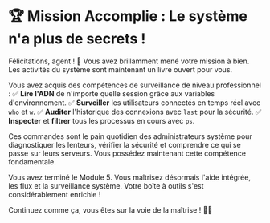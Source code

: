 # 🏆 Mission Accomplie : Le système n'a plus de secrets !

Félicitations, agent ! 🎉 Vous avez brillamment mené votre mission à bien. Les activités du système sont maintenant un livre ouvert pour vous.

Vous avez acquis des compétences de surveillance de niveau professionnel :
✅ **Lire l'ADN** de n'importe quelle session grâce aux variables d'environnement.
✅ **Surveiller** les utilisateurs connectés en temps réel avec `who` et `w`.
✅ **Auditer** l'historique des connexions avec `last` pour la sécurité.
✅ **Inspecter** et **filtrer** tous les processus en cours avec `ps`.

Ces commandes sont le pain quotidien des administrateurs système pour diagnostiquer les lenteurs, vérifier la sécurité et comprendre ce qui se passe sur leurs serveurs. Vous possédez maintenant cette compétence fondamentale.

Vous avez terminé le Module 5. Vous maîtrisez désormais l'aide intégrée, les flux et la surveillance système. Votre boîte à outils s'est considérablement enrichie !

Continuez comme ça, vous êtes sur la voie de la maîtrise ! 🐧✨
